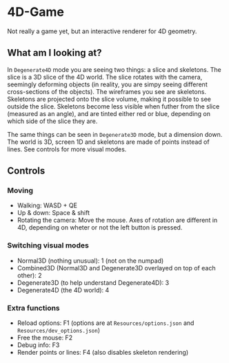 # 4D-Game
Not really a game yet, but an interactive renderer for 4D geometry.

## What am I looking at?
In `Degenerate4D` mode you are seeing two things: a slice and skeletons. The slice is a 3D slice of the 4D world. The slice rotates with the camera, seemingly deforming objects (in reality, you are simpy seeing different cross-sections of the objects). The wireframes you see are skeletons. Skeletons are projected onto the slice volume, making it possible to see outside the slice. Skeletons become less visible when futher from the slice (measured as an angle), and are tinted either red or blue, depending on which side of the slice they are.

The same things can be seen in `Degenerate3D` mode, but a dimension down. The world is 3D, screen 1D and skeletons are made of points instead of lines. See controls for more visual modes.

## Controls

### Moving
 - Walking: WASD + QE
 - Up & down: Space & shift
 - Rotating the camera: Move the mouse. Axes of rotation are different in 4D, depending on wheter or not the left button is pressed.

### Switching visual modes
 - Normal3D (nothing unusual): 1 (not on the numpad)
 - Combined3D (Normal3D and Degenerate3D overlayed on top of each other): 2
 - Degenerate3D (to help understand Degenerate4D): 3
 - Degenerate4D (the 4D world): 4

### Extra functions
 - Reload options: F1 (options are at `Resources/options.json` and `Resources/dev_options.json`)
 - Free the mouse: F2
 - Debug info: F3
 - Render points or lines: F4 (also disables skeleton rendering)
